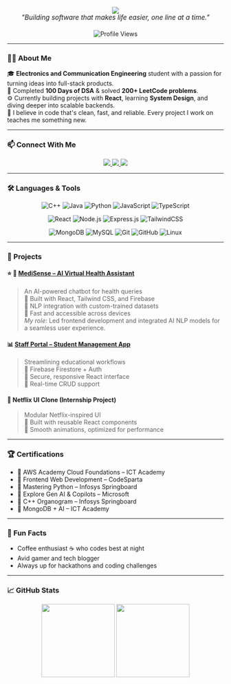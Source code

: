 <!-- 🌟 Animated Social-Style Header -->
<p align="center">
  <img src="https://readme-typing-svg.herokuapp.com?font=Fira+Code&weight=600&size=28&duration=4000&pause=1000&center=true&vCenter=true&width=1000&lines=Hi+%F0%9F%91%8B%2C+I'm+Mohammed+Faisal+S.;Aspiring+Software+Engineer+%F0%9F%92%BB;Problem+Solver+%7C+System+Design+Explorer+%F0%9F%94%8E;React+Developer+%7C+Full+Stack+Learner+%F0%9F%94%A5;Crafting+clean+%26+scalable+solutions+%F0%9F%96%A5%EF%B8%8F" />
</p>

<!-- Short Bio / Quote -->
<p align="center" style="font-style: italic; font-size: 1.1em; margin-top: -15px; margin-bottom: 20px;">
  "Building software that makes life easier, one line at a time."
</p>

<!-- 👨‍💻 Coder Male GIF Centered -->


<!-- 👁️ Profile Views Badge -->
<p align="center">
  <img src="https://komarev.com/ghpvc/?username=mdfaisal001&label=Profile%20views&color=0e75b6&style=flat" alt="Profile Views" />
</p>

---

### 👨‍💻 About Me

🎓 **Electronics and Communication Engineering** student with a passion for turning ideas into full-stack products.  
🧠 Completed **100 Days of DSA** & solved **200+ LeetCode problems**.  
⚙️ Currently building projects with **React**, learning **System Design**, and diving deeper into scalable backends.  
💬 I believe in code that's clean, fast, and reliable. Every project I work on teaches me something new.

---

### 📫 Connect With Me

<p align="center">
  <a href="mailto:mdfaisalsyed2310@gmail.com" target="_blank" rel="noopener noreferrer">
    <img src="https://img.shields.io/badge/Gmail-EA4335?style=for-the-badge&logo=gmail&logoColor=white"/>
  </a>
  <a href="https://linkedin.com/in/mohammed-faisal-s-30690825b" target="_blank" rel="noopener noreferrer">
    <img src="https://img.shields.io/badge/LinkedIn-0A66C2?style=for-the-badge&logo=linkedin&logoColor=white"/>
  </a>
  <a href="https://github.com/mdfaisal001" target="_blank" rel="noopener noreferrer">
    <img src="https://img.shields.io/badge/GitHub-181717?style=for-the-badge&logo=github&logoColor=white"/>
  </a>
</p>

---

### 🛠️ Languages & Tools

<p align="center">
  <img alt="C++" src="https://img.shields.io/badge/C++-00599C?style=for-the-badge&logo=c%2B%2B&logoColor=white" />
  <img alt="Java" src="https://img.shields.io/badge/Java-ED8B00?style=for-the-badge&logo=java&logoColor=white" />
  <img alt="Python" src="https://img.shields.io/badge/Python-3776AB?style=for-the-badge&logo=python&logoColor=white" />
  <img alt="JavaScript" src="https://img.shields.io/badge/JavaScript-F7DF1E?style=for-the-badge&logo=javascript&logoColor=black" />
  <img alt="TypeScript" src="https://img.shields.io/badge/TypeScript-3178C6?style=for-the-badge&logo=typescript&logoColor=white" />
</p>
<p align="center">
  <img alt="React" src="https://img.shields.io/badge/React-20232A?style=for-the-badge&logo=react&logoColor=61DAFB" />
  <img alt="Node.js" src="https://img.shields.io/badge/Node.js-339933?style=for-the-badge&logo=node-dot-js&logoColor=white" />
  <img alt="Express.js" src="https://img.shields.io/badge/Express.js-000000?style=for-the-badge&logo=express&logoColor=white" />
  <img alt="TailwindCSS" src="https://img.shields.io/badge/TailwindCSS-06B6D4?style=for-the-badge&logo=tailwind-css&logoColor=white" />
</p>
<p align="center">
  <img alt="MongoDB" src="https://img.shields.io/badge/MongoDB-4EA94B?style=for-the-badge&logo=mongodb&logoColor=white" />
  <img alt="MySQL" src="https://img.shields.io/badge/MySQL-00758F?style=for-the-badge&logo=mysql&logoColor=white" />
  <img alt="Git" src="https://img.shields.io/badge/Git-F05032?style=for-the-badge&logo=git&logoColor=white" />
  <img alt="GitHub" src="https://img.shields.io/badge/GitHub-181717?style=for-the-badge&logo=github&logoColor=white" />
  <img alt="Linux" src="https://img.shields.io/badge/Linux-FCC624?style=for-the-badge&logo=linux&logoColor=black" />
</p>

---

### 🚀 Projects

#### ⭐ 🧠 [MediSense – AI Virtual Health Assistant](https://github.com/mdfaisal001/mediSense)
> An AI-powered chatbot for health queries  
🔹 Built with React, Tailwind CSS, and Firebase  
🔹 NLP integration with custom-trained datasets  
🔹 Fast and accessible across devices  
*My role:* Led frontend development and integrated AI NLP models for a seamless user experience.

#### 📊 [Staff Portal – Student Management App](https://github.com/mdfaisal001/staff-portal)
> Streamlining educational workflows  
🔹 Firebase Firestore + Auth  
🔹 Secure, responsive React interface  
🔹 Real-time CRUD support

#### 🎥 Netflix UI Clone (Internship Project)
> Modular Netflix-inspired UI  
🔹 Built with reusable React components  
🔹 Smooth animations, optimized for performance

---

### 🏆 Certifications

- 🧾 AWS Academy Cloud Foundations – ICT Academy  
- 🧾 Frontend Web Development – CodeSparta  
- 🧾 Mastering Python – Infosys Springboard  
- 🧾 Explore Gen AI & Copilots – Microsoft  
- 🧾 C++ Organogram – Infosys Springboard  
- 🧾 MongoDB + AI – ICT Academy

---

### 🎉 Fun Facts

- Coffee enthusiast ☕ who codes best at night  
- Avid gamer and tech blogger  
- Always up for hackathons and coding challenges  

---

### 📈 GitHub Stats

<p align="center">
  <img src="https://github-readme-stats.vercel.app/api?username=mdfaisal001&show_icons=true&theme=tokyonight&hide_border=true" height="170" />
  <img src="https://github-readme-streak-stats.herokuapp.com/?user=mdfaisal001&theme=tokyonight&hide_border=true" height="170" />
</p>
